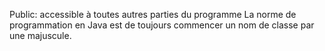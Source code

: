 Public: accessible à toutes autres parties du programme
La norme de programmation en Java est de toujours commencer un nom de classe par une majuscule.
